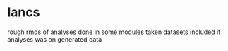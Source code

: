 # lancs
rough rmds of analyses done in some modules taken
datasets included if analyses was on generated data
